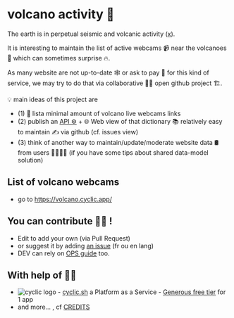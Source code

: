 # volcano activity 🌋

The earth is in perpetual seismic and volcanic activity ([x](https://twitter.com/search?q=volcano&src=typed_query)). 

It is interesting to maintain the list of active webcams 📹 near the volcanoes 🗻 which can sometimes surprise 🔥.

As many website are not up-to-date 🕸 or ask to pay 💸 for this kind of service, 
we may try to do that via collaborative 🤝👥 open github project 🏗️.

💡 main ideas of this project are 
- (1) 📝 lista minimal amount of volcano live webcams links 
- (2) publish an [API ⚙️](./API.md) + 🌐 Web view of that dictionary 📚 relatively easy to maintain ✍ via github (cf. issues view)
- (3) think of another way to maintain/update/moderate website data 🛢 from users 👨‍👩‍👦‍👦 (if you have some tips about shared data-model solution)

## List of volcano webcams

* go to https://volcano.cyclic.app/

## You can contribute 🤝🏽 !

- Edit to add your own (via Pull Request)
- or suggest it by adding [an issue](https://github.com/boly38/volcano-activity/issues) (fr ou en lang)
- DEV can rely on [OPS guide](./OPS.md) too.

## With help of 🤝👥

- ![cyclic logo](https://www.cyclic.sh/_nuxt/image/31b4be.webp) - [cyclic.sh](cyclic.sh) a Platform as a Service - [Generous free tier](https://www.cyclic.sh/pricing) for 1 app
- and more... , cf [CREDITS](./CREDITS.md)